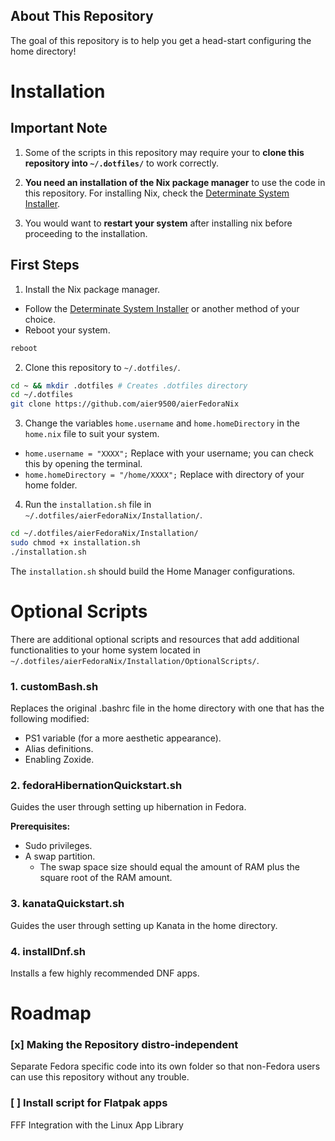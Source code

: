 ## About This Repository

The goal of this repository is to help you get a head-start configuring the home directory! 


# Installation


## Important Note

1. Some of the scripts in this repository may require your to **clone this repository into `~/.dotfiles/`** to work correctly. 

2. **You need an installation of the Nix package manager** to use the code in this repository. For installing Nix, check the [Determinate System Installer](https://determinate.systems/posts/determinate-nix-installer/).

3. You would want to **restart your system** after installing nix before proceeding to the installation. 


## First Steps

1. Install the Nix package manager.
* Follow the [Determinate System Installer](https://determinate.systems/posts/determinate-nix-installer/) or another method of your choice. 
* Reboot your system.
```bash
reboot
```

2. Clone this repository to `~/.dotfiles/`.
```bash
cd ~ && mkdir .dotfiles # Creates .dotfiles directory 
cd ~/.dotfiles
git clone https://github.com/aier9500/aierFedoraNix
```

3. Change the variables `home.username` and `home.homeDirectory` in the `home.nix` file to suit your system.
* `home.username = "XXXX";` Replace with your username; you can check this by opening the terminal.
* `home.homeDirectory = "/home/XXXX";` Replace with directory of your home folder.

4. Run the `installation.sh` file in `~/.dotfiles/aierFedoraNix/Installation/`.
```bash
cd ~/.dotfiles/aierFedoraNix/Installation/
sudo chmod +x installation.sh
./installation.sh
```
The `installation.sh` should build the Home Manager configurations.


# Optional Scripts

There are additional optional scripts and resources that add additional functionalities to your home system located in `~/.dotfiles/aierFedoraNix/Installation/OptionalScripts/`.


### 1. customBash.sh

Replaces the original .bashrc file in the home directory with one that has the following modified: 

* PS1 variable (for a more aesthetic appearance).
* Alias definitions.
* Enabling Zoxide.

### 2. fedoraHibernationQuickstart.sh

Guides the user through setting up hibernation in Fedora.

**Prerequisites:** 

* Sudo privileges.
* A swap partition.
	* The swap space size should equal the amount of RAM plus the square root of the RAM amount. 

### 3. kanataQuickstart.sh

Guides the user through setting up Kanata in the home directory.

### 4. installDnf.sh

Installs a few highly recommended DNF apps. 


# Roadmap


### [x] Making the Repository distro-independent

Separate Fedora specific code into its own folder so that non-Fedora users can use this repository without any trouble.

### [ ] Install script for Flatpak apps

FFF Integration with the Linux App Library
